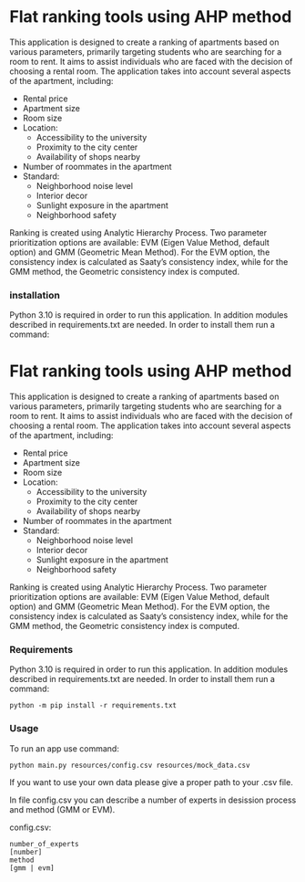 
# Flat ranking tools using AHP method


This application is designed to create a ranking of apartments based on various parameters, primarily targeting students who are searching for a room to rent. It aims to assist individuals who are faced with the decision of choosing a rental room. The application takes into account several aspects of the apartment, including:

- Rental price
- Apartment size
- Room size
- Location:
    - Accessibility to the university
    - Proximity to the city center
    - Availability of shops nearby
- Number of roommates in the apartment
- Standard:
    - Neighborhood noise level
    - Interior decor
    - Sunlight exposure in the apartment
    - Neighborhood safety

Ranking is created using Analytic Hierarchy Process. Two parameter prioritization options are available: EVM (Eigen Value Method, default option) and GMM (Geometric Mean Method). For the EVM option, the consistency index is calculated as Saaty’s consistency index, while for the GMM method, the Geometric consistency index is computed.

### installation

Python 3.10 is required in order to run this application. In addition modules described in requirements.txt are needed. In order to install them run a command:

# Flat ranking tools using AHP method


This application is designed to create a ranking of apartments based on various parameters, primarily targeting students who are searching for a room to rent. It aims to assist individuals who are faced with the decision of choosing a rental room. The application takes into account several aspects of the apartment, including:

- Rental price
- Apartment size
- Room size
- Location:
    - Accessibility to the university
    - Proximity to the city center
    - Availability of shops nearby
- Number of roommates in the apartment
- Standard:
    - Neighborhood noise level
    - Interior decor
    - Sunlight exposure in the apartment
    - Neighborhood safety

Ranking is created using Analytic Hierarchy Process. Two parameter prioritization options are available: EVM (Eigen Value Method, default option) and GMM (Geometric Mean Method). For the EVM option, the consistency index is calculated as Saaty’s consistency index, while for the GMM method, the Geometric consistency index is computed.

### Requirements
Python 3.10 is required in order to run this application. In addition modules described in requirements.txt are needed. In order to install them run a command:

```
python -m pip install -r requirements.txt
```

### Usage
To run an app use command:
```
python main.py resources/config.csv resources/mock_data.csv
```
If you want to use your own data please give a proper path to your .csv file.

In file config.csv you can describe a number of experts in desission process and method (GMM or EVM).

config.csv:
```
number_of_experts
[number]
method
[gmm | evm]
```
